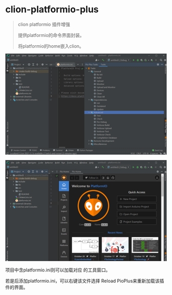 # clion-platformio-plus
> clion platformio 插件增强
>
> 提供platformio的命令界面封装。
>
> 将platformio的home嵌入clion。

![](./readme-resources/pioTask.png)

![](./readme-resources/pioHome.png)



项目中含platformio.ini则可以加载对应 的工具窗口。

若是后添加platformio.ini，可以右键该文件选择 Reload PioPlus来重新加载该插件的界面。